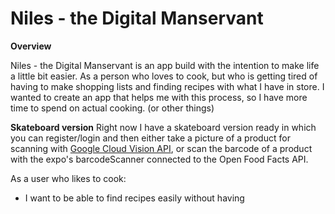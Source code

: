 # Niles - the Digital Manservant

**Overview**

Niles - the Digital Manservant is an app build with the intention to make life a little bit easier. As a person who loves to cook, but who is getting tired of having to make shopping lists and finding recipes with what I have in store. I wanted to create an app that helps me with this process, so I have more time to spend on actual cooking. (or other things)

**Skateboard version**
Right now I have a skateboard version ready in which you can register/login and then either take a picture of a product for scanning with [Google Cloud Vision API](<https://github.com/DiegoOTdC/Niles-backend/blob/development/utils/index.js>), or scan the barcode of a product with the expo's barcodeScanner connected to the Open Food Facts API.


As a user who likes to cook:
  - I want to be able to find recipes easily without having 
